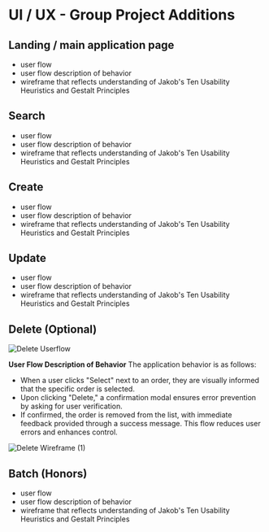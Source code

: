 # UI / UX - Group Project Additions

## Landing / main application page
* user flow
* user flow description of behavior
* wireframe that reflects understanding of Jakob's Ten Usability Heuristics and Gestalt Principles

## Search
* user flow
* user flow description of behavior
* wireframe that reflects understanding of Jakob's Ten Usability Heuristics and Gestalt Principles

## Create
* user flow
* user flow description of behavior
* wireframe that reflects understanding of Jakob's Ten Usability Heuristics and Gestalt Principles

## Update
* user flow
* user flow description of behavior
* wireframe that reflects understanding of Jakob's Ten Usability Heuristics and Gestalt Principles

## Delete (Optional)

![Delete Userflow](https://github.com/user-attachments/assets/f5fac59e-18fb-4b66-b4e2-5ab441a019ad)

**User Flow Description of Behavior**
The application behavior is as follows:

* When a user clicks "Select" next to an order, they are visually informed that the specific order is selected.
* Upon clicking "Delete," a confirmation modal ensures error prevention by asking for user verification.
* If confirmed, the order is removed from the list, with immediate feedback provided through a success message. This flow reduces user errors and enhances control.
  
![Delete Wireframe (1)](https://github.com/user-attachments/assets/3272bb1e-b59d-476e-82f2-e6525537ed96)

## Batch (Honors)
* user flow
* user flow description of behavior
* wireframe that reflects understanding of Jakob's Ten Usability Heuristics and Gestalt Principles
